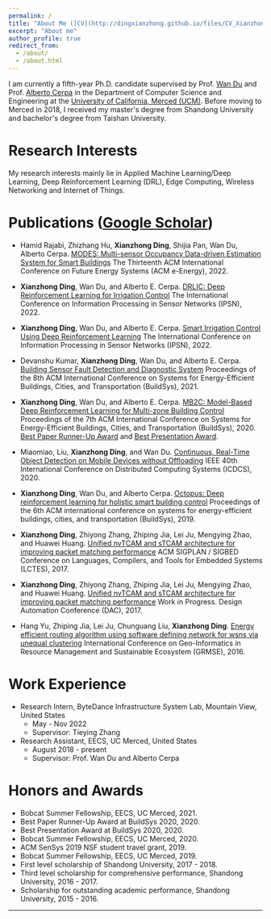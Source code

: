 ```yaml
---
permalink: /
title: "About Me ([CV](http://dingxianzhong.github.io/files/CV_Xianzhong.pdf))"
excerpt: "About me"
author_profile: true
redirect_from: 
  - /about/
  - /about.html
---
```

I am currently a fifth-year Ph.D. candidate supervised by Prof. [Wan Du](https://sites.ucmerced.edu/wdu) and Prof. [Alberto Cerpa](http://www.andes.ucmerced.edu/~acerpa/) in the Department of Computer Science and Engineering at the [University of California, Merced (UCM)](https://www.ucmerced.edu/). Before moving to Merced in 2018, I received my master's degree from Shandong University and bachelor's degree from Taishan University.


Research Interests
======
My research interests mainly lie in Applied Machine Learning/Deep Learning, Deep Reinforcement Learning (DRL), Edge Computing, Wireless Networking and Internet of Things.

Publications ([Google Scholar](https://scholar.google.co.in/citations?user=lUNyhjwAAAAJ&hl=en))
======
<!-- * **Xianzhong Ding** and Wan. DRLIC : "Deep Reinforcement Learning for Irrigation Control". (Under Submission 2021). -->

* Hamid Rajabi, Zhizhang Hu, **Xianzhong Ding**, Shijia Pan, Wan Du, Alberto Cerpa. [MODES: Multi-sensor Occupancy Data-driven Estimation System for Smart Buildings](https://dl.acm.org/doi/abs/10.1145/3538637.3538852) The Thirteenth ACM International Conference on Future Energy Systems (ACM e-Energy), 2022. 

* **Xianzhong Ding**, Wan Du, and Alberto E. Cerpa. [DRLIC: Deep Reinforcement Learning for Irrigation Control](https://ieeexplore.ieee.org/document/9826018) The International Conference on Information Processing in Sensor Networks (IPSN), 2022. 

* **Xianzhong Ding**, Wan Du, and Alberto E. Cerpa. [Smart Irrigation Control Using Deep Reinforcement Learning](https://ieeexplore.ieee.org/document/9826083) The International Conference on Information Processing in Sensor Networks (IPSN), 2022.


* Devanshu Kumar, **Xianzhong Ding**, Wan Du, and Alberto E. Cerpa. [Building Sensor Fault Detection and Diagnostic System](https://dl.acm.org/doi/abs/10.1145/3486611.3491122) Proceedings of the 8th ACM International Conference on Systems for Energy-Efficient Buildings, Cities, and Transportation (BuildSys), 2021.

* **Xianzhong Ding**, Wan Du, and Alberto E. Cerpa. [MB2C: Model-Based Deep Reinforcement Learning for Multi-zone Building Control](https://dl.acm.org/doi/10.1145/3408308.3427986) Proceedings of the 7th ACM International Conference on Systems for Energy-Efficient Buildings, Cities, and Transportation (BuildSys), 2020. [Best Paper Runner-Up Award](https://buildsys.acm.org/2020/) and [Best Presentation Award](https://buildsys.acm.org/2020/).
* Miaomiao, Liu, **Xianzhong Ding**, and Wan Du. [Continuous, Real-Time Object Detection on Mobile Devices without Offloading](https://ieeexplore.ieee.org/document/9355581) IEEE 40th International Conference on Distributed Computing Systems (ICDCS), 2020.

* **Xianzhong Ding**, Wan Du, and Alberto Cerpa. [Octopus: Deep reinforcement learning for holistic smart building control](https://dl.acm.org/doi/10.1145/3360322.3360857) Proceedings of the 6th ACM international conference on systems for energy-efficient buildings, cities, and transportation (BuildSys), 2019.

* **Xianzhong Ding**, Zhiyong Zhang, Zhiping Jia, Lei Ju, Mengying Zhao, and Huawei Huang. [Unified nvTCAM and sTCAM architecture for improving packet matching performance](https://dl.acm.org/doi/abs/10.1145/3140582.3081034) ACM SIGPLAN / SIGBED Conference on Languages, Compilers, and Tools for Embedded Systems (LCTES), 2017.

* **Xianzhong Ding**, Zhiyong Zhang, Zhiping Jia, Lei Ju, Mengying Zhao, and Huawei Huang. [Unified nvTCAM and sTCAM architecture for improving packet matching performance](http://www2.dac.com/events/eventdetails.aspx?id=223-120) Work in Progress. Design Automation Conference (DAC), 2017.

* Hang Yu, Zhiping Jia, Lei Ju, Chunguang Liu, **Xianzhong Ding**. [Energy efficient routing algorithm using software defining network for wsns via unequal clustering](https://link.springer.com/chapter/10.1007/978-981-10-3969-0_18) International Conference on Geo-Informatics in Resource Management and Sustainable Ecosystem (GRMSE), 2016.



Work Experience
======
* Research Intern, ByteDance Infrastructure System Lab, Mountain View, United States
  * May - Nov 2022
  * Supervisor: Tieying Zhang
* Research Assistant, EECS, UC Merced, United States
  * August 2018 - present
  * Supervisor: Prof. Wan Du and Alberto Cerpa
  
Honors and Awards
======
* Bobcat Summer Fellowship, EECS, UC Merced, 2021.
* Best Paper Runner-Up Award at BuildSys 2020, 2020. 
* Best Presentation Award at BuildSys 2020, 2020. 
* Bobcat Summer Fellowship, EECS, UC Merced, 2020.
* ACM SenSys 2019 NSF student travel grant, 2019. 
* Bobcat Summer Fellowship, EECS, UC Merced, 2019.
* First level scholarship of Shandong University, 2017 - 2018.
* Third level scholarship for comprehensive performance, Shandong University, 2016 - 2017.
* Scholarship for outstanding academic performance, Shandong University, 2015 - 2016. 


------

